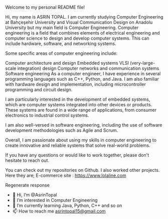 Welcome to my personal README file!

Hi, my name is ASRIN TOPAL. I am currently studying Computer Engineering at Bahçeşehir University and Visual Communication Design on Anadolu University but my main field is Computer Engineering. Computer engineering is a field that combines elements of electrical engineering and computer science to design and develop computer systems. This can include hardware, software, and networking systems.

Some specific areas of computer engineering include:

Computer architecture and design
Embedded systems
VLSI (very-large-scale integration) design
Computer networks and communication systems
Software engineering
As a computer engineer, I have experience in several programming languages such as C++, Python, and Java. I am also familiar with hardware design and implementation, including microcontroller programming and circuit design.

I am particularly interested in the development of embedded systems, which are computer systems integrated into other devices or products. These systems are found in a wide range of applications, from consumer electronics to industrial control systems.

I am also well-versed in software engineering, including the use of software development methodologies such as Agile and Scrum.

Overall, I am passionate about using my skills in computer engineering to create innovative and reliable systems that solve real-world problems.

If you have any questions or would like to work together, please don't hesitate to reach out.

You can check out my repositories on Github.
I also worked other projects. Here they are;
  E-commerce site : https://www.lolaline.com

Regenerate response
- 👋 Hi, I’m @AsrinTopal
- 👀 I’m interested in Computer Engineering 
- 🌱 I’m currently learning Java, Python, C++ and so on
- 📫 How to reach me asrintopal15@gmail.com


<!---
AsrinTopal/AsrinTopal is a ✨ special ✨ repository because its `README.md` (this file) appears on your GitHub profile.
You can click the Preview link to take a look at your changes.
--->
